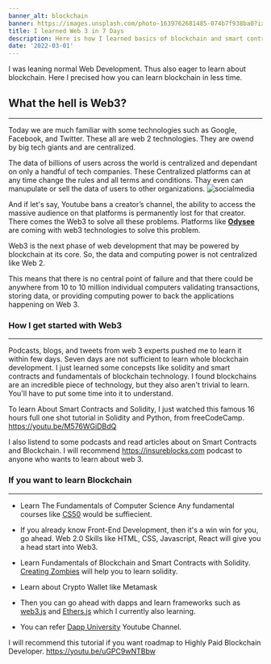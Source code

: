 ```yaml
---
banner_alt: blockchain
banner: https://images.unsplash.com/photo-1639762681485-074b7f938ba0?ixlib=rb-1.2.1&ixid=MnwxMjA3fDB8MHxwaG90by1wYWdlfHx8fGVufDB8fHx8&auto=format&fit=crop&w=1632&q=80
title: I learned Web 3 in 7 Days
description: Here is how I learned basics of blockchain and smart contracts.
date: '2022-03-01'
---
```


I was leaning normal Web Development. Thus also eager to learn about blockchain. Here I precised how you can learn blockchain in less time.


## What the hell is Web3?

---

Today we are much familiar with some technologies such as Google, Facebook, and Twitter. These all are web 2 technologies. They are owend by big tech giants and are centralized.

The data of billions of users across the world is centralized and dependant on only a handful of tech companies. These Centralized platforms can at any time change the rules and all terms and conditions. Thay even can manupulate or sell the data of users to other organizations.
![socialmedia](/Blog/web3/socialmedia.gif 'Social Media')

And if let's say, Youtube bans a creator’s channel, the ability to access the massive audience on that platforms is permanently lost for that creator.
There comes the Web3 to solve all these problems.
Platforms like **[Odysee](https://odysee.com/)** are coming with web3 technologies to solve this problem.

Web3 is the next phase of web development that may be powered by blockchain at its core. So, the data and computing power is not centralized like Web 2.

This means that there is no central point of failure and that there could be anywhere from 10 to 10 million individual computers validating transactions, storing data, or providing computing power to back the applications happening on Web 3.


### How I get started with Web3
---

Podcasts, blogs, and tweets from web 3 experts pushed me to learn it within few days. 
Seven days are not sufficient to learn whole blockchain development. I just learned some concepsts like solidity and smart contracts and fundamentals of blockchain technology. I found blockchains are an incredible piece of technology, but they also aren't trivial to learn. You'll have to put some time into it to understand.

To learn About Smart Contracts and Solidity, 
I just watched this famous 16 hours full one shot tutorial in Solidity and Python, from freeCodeCamp. https://youtu.be/M576WGiDBdQ

I also listend to some podcasts and read articles about on Smart Contracts and Blockchain. I will recommend https://insureblocks.com podcast to anyone who wants to learn about web 3.

### If you want to learn Blockchain
---

- Learn The Fundamentals of Computer Science
  Any fundamental courses like [CS50](https://cs50.harvard.edu/x/2022/) would be suffiecient.

- If you already know Front-End Development, then it's a win win for you, go ahead.
  Web 2.0 Skills like HTML, CSS, Javascript, React will give you a head start into Web3.

- Learn Fundamentals of Blockchain and Smart Contracts with Solidity.
 [Creating Zombies](https://cryptozombies.io/) will help you to learn solidity.

- Learn about Crypto Wallet like Metamask

- Then you can go ahead with dapps and learn frameworks such as [web3.js](https://web3js.readthedocs.io/en/v1.5.2/) and [Ethers.js]() which I currently also learning.

- You can refer [Dapp University](https://www.youtube.com/c/DappUniversity/playlists) Youtube Channel.


I will recommend this tutorial if you want roadmap to Highly Paid Blockchain Developer. https://youtu.be/uGPC9wNTBbw
